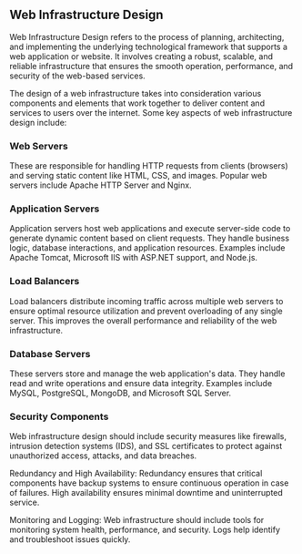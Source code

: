 ## Web Infrastructure Design

Web Infrastructure Design refers to the process of planning, architecting, and implementing the underlying technological framework that supports a web application or website. It involves creating a robust, scalable, and reliable infrastructure that ensures the smooth operation, performance, and security of the web-based services.

The design of a web infrastructure takes into consideration various components and elements that work together to deliver content and services to users over the internet. Some key aspects of web infrastructure design include:

### Web Servers

These are responsible for handling HTTP requests from clients (browsers) and serving static content like HTML, CSS, and images. Popular web servers include Apache HTTP Server and Nginx.

### Application Servers

Application servers host web applications and execute server-side code to generate dynamic content based on client requests. They handle business logic, database interactions, and application resources. Examples include Apache Tomcat, Microsoft IIS with ASP.NET support, and Node.js.

### Load Balancers

Load balancers distribute incoming traffic across multiple web servers to ensure optimal resource utilization and prevent overloading of any single server. This improves the overall performance and reliability of the web infrastructure.

### Database Servers

These servers store and manage the web application's data. They handle read and write operations and ensure data integrity. Examples include MySQL, PostgreSQL, MongoDB, and Microsoft SQL Server.

### Security Components

Web infrastructure design should include security measures like firewalls, intrusion detection systems (IDS), and SSL certificates to protect against unauthorized access, attacks, and data breaches.

Redundancy and High Availability: Redundancy ensures that critical components have backup systems to ensure continuous operation in case of failures. High availability ensures minimal downtime and uninterrupted service.

Monitoring and Logging: Web infrastructure should include tools for monitoring system health, performance, and security. Logs help identify and troubleshoot issues quickly.

